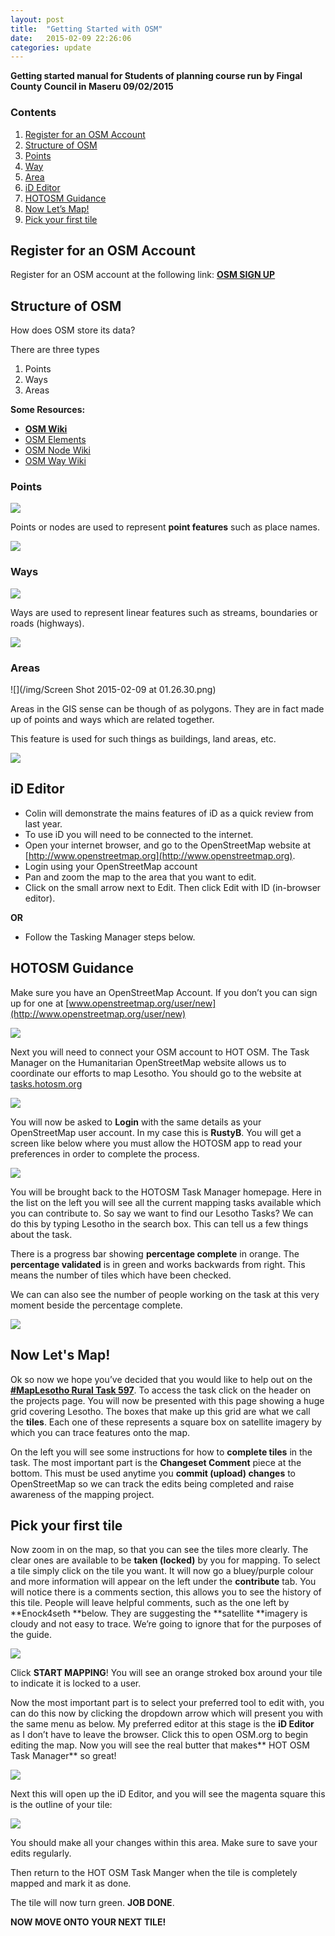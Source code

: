 ```yaml
---
layout: post
title:  "Getting Started with OSM"
date:   2015-02-09 22:26:06
categories: update
---
```

**Getting started manual for Students of planning course run by Fingal County Council in Maseru 09/02/2015**


### **Contents**

1. [Register for an OSM Account](#register-for-an-osm-account)
2. [Structure of OSM](#structure-of-osm)
3. [Points](#points)
4. [Way](#ways)
4. [Area](#areas)
5. [iD Editor](#id-editor)
6. [HOTOSM Guidance](#hotosm-guidance)
7. [Now Let’s Map!](#now-lets-map)
8. [Pick your first tile](#pick-your-first-tile)

## Register for an OSM Account
Register for an OSM account at the following link: [**OSM SIGN UP**](https://www.openstreetmap.org/user/new)

## **Structure of OSM**
How does OSM store its data?

There are three types

1. Points
2. Ways
3. Areas

**Some Resources:**

- [**OSM Wiki**](http://wiki.openstreetmap.org/wiki/Main_Page)
- [OSM Elements](http://wiki.openstreetmap.org/wiki/Elements)
- [OSM Node Wiki](http://wiki.openstreetmap.org/wiki/Node)
- [OSM Way Wiki](http://wiki.openstreetmap.org/wiki/Way)

### Points
![](/img/node.png)

Points or nodes are used to represent **point features** such as place names.

![](/img/point_ex.png)

### Ways
![](/img/way.png)

Ways are used to represent linear features such as streams, boundaries or roads (highways).

![](/img/way_ex.png)


### Areas
![](/img/Screen Shot 2015-02-09 at 01.26.30.png)

Areas in the GIS sense can be though of as polygons. They are in fact made up of points and ways which are related together.

This feature is used for such things as buildings, land areas, etc.

![](/img/area_ex.png)



## iD Editor
- Colin will demonstrate the mains features of iD as a quick review from last year.
- To use iD you will need to be connected to the internet.
- Open your internet browser, and go to the OpenStreetMap website at [http://www.openstreetmap.org](http://www.openstreetmap.org).
- Login using your OpenStreetMap account
- Pan and zoom the map to the area that you want to edit.
- Click on the small arrow next to Edit. Then click Edit with ID (in-browser editor).

**OR**

- Follow the Tasking Manager steps below.

## **HOTOSM Guidance**
Make sure you have an OpenStreetMap Account. If you don’t you can sign up for one at [www.openstreetmap.org/user/new](http://www.openstreetmap.org/user/new)

![](/img/openstreetmapsignup.png)

Next you will need to connect your OSM account to HOT OSM. The Task Manager on the Humanitarian OpenStreetMap website allows us to coordinate our efforts to map Lesotho. You should go to the website at [tasks.hotosm.org](http://tasks.hotosm.org)

![](/img/screen-shot-2014-10-13-at-22-42-05.png)

You will now be asked to **Login** with the same details as your OpenStreetMap user account. In my case this is **RustyB**. You will get a screen like below where you must allow the HOTOSM app to read your preferences in order to complete the process.

![](/img/screen-shot-2014-10-13-at-22-45-41.png)

You will be brought back to the HOTOSM Task Manager homepage. Here in the list on the left you will see all the current mapping tasks available which you can contribute to. So say we want to find our Lesotho Tasks? We can do this by typing Lesotho in the search box. This can tell us a few things about the task.

There is a progress bar showing **percentage complete** in orange. The **percentage validated** is in green and works backwards from right. This means the number of tiles which have been checked.

We can can also see the number of people working on the task at this very moment beside the percentage complete.

![](/img/screen-shot-2014-10-13-at-22-48-10.png)

## Now Let's Map!

Ok so now we hope you’ve decided that you would like to help out on the [**#MapLesotho Rural Task 597**](http://tasks.hotosm.org/project/597). To access the task click on the header on the projects page. You will now be presented with this page showing a huge grid covering Lesotho. The boxes that make up this grid are what we call the **tiles**. Each one of these represents a square box on satellite imagery by which you can trace features onto the map.

On the left you will see some instructions for how to **complete tiles** in the task. The most important part is the **Changeset Comment** piece at the bottom. This must be used anytime you **commit (upload) changes** to OpenStreetMap so we can track the edits being completed and raise awareness of the mapping project.

## Pick your first tile
Now zoom in on the map, so that you can see the tiles more clearly. The clear ones are available to be **taken (locked)** by you for mapping. To select a tile simply click on the tile you want. It will now go a bluey/purple colour and more information will appear on the left under the **contribute** tab. You will notice there is a comments section, this allows you to see the history of this tile. People will leave helpful comments, such as the one left by **Enock4seth **below. They are suggesting the **satellite **imagery is cloudy and not easy to trace. We’re going to ignore that for the purposes of the guide.

![](/img/screen-shot-2014-10-13-at-23-00-44.png)

Click **START MAPPING**! You will see an orange  stroked box around your tile to indicate it is locked to a user.

Now the most important part is to select your preferred tool to edit with, you can do this now by clicking the dropdown arrow which will present you with the same menu as below. My preferred editor at this stage is the **iD Editor** as I don’t have to leave the browser. Click this to open OSM.org to begin editing the map. Now you will see the real butter that makes** HOT OSM Task Manager** so great!

![](/img/screen-shot-2014-10-13-at-23-08-17.png)

Next this will open up the iD Editor, and you will see the magenta square this is the outline of your tile:

![](/img/screen-shot-2014-10-13-at-23-08-39-1.png)

You should make all your changes within this area. Make sure to save your edits regularly.

Then return to the HOT OSM Task Manger when the tile is completely mapped and mark it as done.

The tile will now turn green. **JOB DONE**.

**NOW MOVE ONTO YOUR NEXT TILE!**